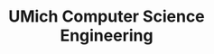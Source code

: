 ---
title: UMich Computer Science Engineering
description: The Computer Science and Engineering program at the University of Michigan was founded by computing pioneer Arthur Burks and Gordon Peterson in 1957. Through education, research, entrepreneurship, and collaboration, their ultimate goal is to produce and nurture the bright minds who will thoughtfully guide us to tomorrow, addressing societal imperatives and transforming our world through the power of computational approaches.
image_path: ../images/sponsors/faculty-cse-hi.png
level: Silver
---